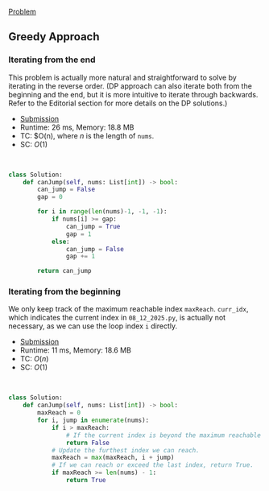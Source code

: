 [Problem](https://leetcode.com/problems/jump-game/)

## Greedy Approach

### Iterating from the end

This problem is actually more natural and straightforward to solve by iterating in the reverse order. (DP approach can also iterate both from the beginning and the end, but it is more intuitive to iterate through backwards. Refer to the Editorial section for more details on the DP solutions.)

- [Submission](https://leetcode.com/problems/jump-game/submissions/1735528698/)
- Runtime: 26 ms, Memory: 18.8 MB
- TC: $O(n), where $n$ is the length of `nums`.
- SC: $O(1)$

<br>

```python
class Solution:
    def canJump(self, nums: List[int]) -> bool:
        can_jump = False
        gap = 0

        for i in range(len(nums)-1, -1, -1):
            if nums[i] >= gap:
                can_jump = True
                gap = 1
            else:
                can_jump = False
                gap += 1

        return can_jump

```


### Iterating from the beginning

We only keep track of the maximum reachable index `maxReach`. `curr_idx`, which indicates the current index in `08_12_2025.py`, is actually not necessary, as we can use the loop index `i` directly.

- [Submission](https://leetcode.com/problems/jump-game/submissions/1732338600/)
- Runtime: 11 ms, Memory: 18.6 MB
- TC: $O(n)$
- SC: $O(1)$

<br>

```python
class Solution:
    def canJump(self, nums: List[int]) -> bool:
        maxReach = 0
        for i, jump in enumerate(nums):
            if i > maxReach:
                # If the current index is beyond the maximum reachable index, we are stuck.
                return False
            # Update the furthest index we can reach.
            maxReach = max(maxReach, i + jump)
            # If we can reach or exceed the last index, return True.
            if maxReach >= len(nums) - 1:
                return True

```
